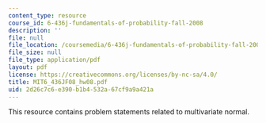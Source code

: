 ```yaml
---
content_type: resource
course_id: 6-436j-fundamentals-of-probability-fall-2008
description: ''
file: null
file_location: /coursemedia/6-436j-fundamentals-of-probability-fall-2008/2d26c7c6e390b1b4532a67cf9a9a421a_MIT6_436JF08_hw08.pdf
file_size: null
file_type: application/pdf
layout: pdf
license: https://creativecommons.org/licenses/by-nc-sa/4.0/
title: MIT6_436JF08_hw08.pdf
uid: 2d26c7c6-e390-b1b4-532a-67cf9a9a421a
---
```

This resource contains problem statements related to multivariate normal.